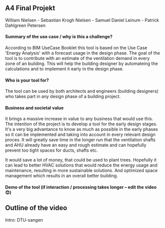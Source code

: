 ## A4 Final Projekt
William Nielsen - Sebastian Krogh Nielsen - Samuel Daniel Leinum - Patrick Dahlgreen Petersen

#### Summary of the use case / why is this a challenge?
According to BIM UseCase Booklet this tool is based on the Use Case 'Energy Analysis' with a forecast usage in the design phase. 
The goal of the tool is to contribute with an estimate of the ventilation demand in every zone of an building. This will help the building designer by automateing the calculations and to implement it early in the design phase.



#### Who is your tool for?
The tool can be used by both architects and engineers (building designers) who takes part in any design phase of a building project.


#### Business and societal value
It brings a massive increase in value to any business that would use this. The intention of the project is to develop a tool for the early design stages. It's a very big advantance to know as much as possible in the early phases so it can be implemented and taking into account in every relevant design proces. It will greatly save time in the longer run that the ventilation shafts and AHU already have an easy and rough estimate and can hopefully prevent too tight spaces for ducts, shafts etc.

It would save a lot of money, that could be used to plant trees. Hopefully it can lead to better HVAC solutions that would reduce the energy usage and maintenance, resulting in more sustainable solutions. And optimized space management which results in an overall better building.


#### Demo of the tool (if interaction / processing takes longer – edit the video 😊)




## Outline of the video
Intro: DTU-sangen

